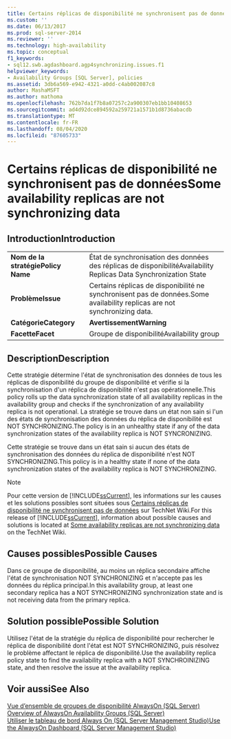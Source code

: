 ```yaml
---
title: Certains réplicas de disponibilité ne synchronisent pas de données | Microsoft Docs
ms.custom: ''
ms.date: 06/13/2017
ms.prod: sql-server-2014
ms.reviewer: ''
ms.technology: high-availability
ms.topic: conceptual
f1_keywords:
- sql12.swb.agdashboard.agp4synchronizing.issues.f1
helpviewer_keywords:
- Availability Groups [SQL Server], policies
ms.assetid: 3db6a569-e942-4321-a0dd-c4ab002087c8
author: MashaMSFT
ms.author: mathoma
ms.openlocfilehash: 762b7da1f7b8a07257c2a900307eb1bb10408653
ms.sourcegitcommit: ad4d92dce894592a259721a1571b1d8736abacdb
ms.translationtype: MT
ms.contentlocale: fr-FR
ms.lasthandoff: 08/04/2020
ms.locfileid: "87605733"
---
```

# <a name="some-availability-replicas-are-not-synchronizing-data"></a><span data-ttu-id="0a9fe-102">Certains réplicas de disponibilité ne synchronisent pas de données</span><span class="sxs-lookup"><span data-stu-id="0a9fe-102">Some availability replicas are not synchronizing data</span></span>
    
## <a name="introduction"></a><span data-ttu-id="0a9fe-103">Introduction</span><span class="sxs-lookup"><span data-stu-id="0a9fe-103">Introduction</span></span>  
  
|||  
|-|-|  
|<span data-ttu-id="0a9fe-104">**Nom de la stratégie**</span><span class="sxs-lookup"><span data-stu-id="0a9fe-104">**Policy Name**</span></span>|<span data-ttu-id="0a9fe-105">État de synchronisation des données des réplicas de disponibilité</span><span class="sxs-lookup"><span data-stu-id="0a9fe-105">Availability Replicas Data Synchronization State</span></span>|  
|<span data-ttu-id="0a9fe-106">**Problème**</span><span class="sxs-lookup"><span data-stu-id="0a9fe-106">**Issue**</span></span>|<span data-ttu-id="0a9fe-107">Certains réplicas de disponibilité ne synchronisent pas de données.</span><span class="sxs-lookup"><span data-stu-id="0a9fe-107">Some availability replicas are not synchronizing data.</span></span>|  
|<span data-ttu-id="0a9fe-108">**Catégorie**</span><span class="sxs-lookup"><span data-stu-id="0a9fe-108">**Category**</span></span>|<span data-ttu-id="0a9fe-109">**Avertissement**</span><span class="sxs-lookup"><span data-stu-id="0a9fe-109">**Warning**</span></span>|  
|<span data-ttu-id="0a9fe-110">**Facette**</span><span class="sxs-lookup"><span data-stu-id="0a9fe-110">**Facet**</span></span>|<span data-ttu-id="0a9fe-111">Groupe de disponibilité</span><span class="sxs-lookup"><span data-stu-id="0a9fe-111">Availability group</span></span>|  
  
## <a name="description"></a><span data-ttu-id="0a9fe-112">Description</span><span class="sxs-lookup"><span data-stu-id="0a9fe-112">Description</span></span>  
 <span data-ttu-id="0a9fe-113">Cette stratégie détermine l'état de synchronisation des données de tous les réplicas de disponibilité du groupe de disponibilité et vérifie si la synchronisation d'un réplica de disponibilité n'est pas opérationnelle.</span><span class="sxs-lookup"><span data-stu-id="0a9fe-113">This policy rolls up the data synchronization state of all availability replicas in the availability group and checks if the synchronization of any availability replica is not operational.</span></span> <span data-ttu-id="0a9fe-114">La stratégie se trouve dans un état non sain si l'un des états de synchronisation des données du réplica de disponibilité est NOT SYNCHRONIZING.</span><span class="sxs-lookup"><span data-stu-id="0a9fe-114">The policy is in an unhealthy state if any of the data synchronization states of the availability replica is NOT SYNCRONIZING.</span></span>  
  
 <span data-ttu-id="0a9fe-115">Cette stratégie se trouve dans un état sain si aucun des états de synchronisation des données du réplica de disponibilité n'est NOT SYNCHRONIZING.</span><span class="sxs-lookup"><span data-stu-id="0a9fe-115">This policy is in a healthy state if none of the data synchronization states of the availability replica is NOT SYNCHRONIZING.</span></span>  
  
> [!NOTE]  
>  <span data-ttu-id="0a9fe-116">Pour cette version de [!INCLUDE[ssCurrent](../../../includes/sscurrent-md.md)], les informations sur les causes et les solutions possibles sont situées sous [Certains réplicas de disponibilité ne synchronisent pas de données](https://go.microsoft.com/fwlink/p/?LinkId=220852) sur TechNet Wiki.</span><span class="sxs-lookup"><span data-stu-id="0a9fe-116">For this release of [!INCLUDE[ssCurrent](../../../includes/sscurrent-md.md)], information about possible causes and solutions is located at [Some availability replicas are not synchronizing data](https://go.microsoft.com/fwlink/p/?LinkId=220852) on the TechNet Wiki.</span></span>  
  
## <a name="possible-causes"></a><span data-ttu-id="0a9fe-117">Causes possibles</span><span class="sxs-lookup"><span data-stu-id="0a9fe-117">Possible Causes</span></span>  
 <span data-ttu-id="0a9fe-118">Dans ce groupe de disponibilité, au moins un réplica secondaire affiche l'état de synchronisation NOT SYNCHRONIZING et n'accepte pas les données du réplica principal.</span><span class="sxs-lookup"><span data-stu-id="0a9fe-118">In this availability group, at least one secondary replica has a NOT SYNCHRONIZING synchronization state and is not receiving data from the primary replica.</span></span>  
  
## <a name="possible-solution"></a><span data-ttu-id="0a9fe-119">Solution possible</span><span class="sxs-lookup"><span data-stu-id="0a9fe-119">Possible Solution</span></span>  
 <span data-ttu-id="0a9fe-120">Utilisez l'état de la stratégie du réplica de disponibilité pour rechercher le réplica de disponibilité dont l'état est NOT SYNCHRONIZING, puis résolvez le problème affectant le réplica de disponibilité.</span><span class="sxs-lookup"><span data-stu-id="0a9fe-120">Use the availability replica policy state to find the availability replica with a NOT SYNCHROINIZING state, and then resolve the issue at the availability replica.</span></span>  
  
## <a name="see-also"></a><span data-ttu-id="0a9fe-121">Voir aussi</span><span class="sxs-lookup"><span data-stu-id="0a9fe-121">See Also</span></span>  
 <span data-ttu-id="0a9fe-122">[Vue d’ensemble de groupes de disponibilité AlwaysOn &#40;SQL Server&#41;](overview-of-always-on-availability-groups-sql-server.md) </span><span class="sxs-lookup"><span data-stu-id="0a9fe-122">[Overview of AlwaysOn Availability Groups &#40;SQL Server&#41;](overview-of-always-on-availability-groups-sql-server.md) </span></span>  
 [<span data-ttu-id="0a9fe-123">Utiliser le tableau de bord Always On &#40;SQL Server Management Studio&#41;</span><span class="sxs-lookup"><span data-stu-id="0a9fe-123">Use the AlwaysOn Dashboard &#40;SQL Server Management Studio&#41;</span></span>](use-the-always-on-dashboard-sql-server-management-studio.md)  
  
  
